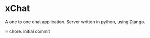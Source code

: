# xChat

A one to one chat application. Server written in python, using Django.

:star: chore: initial commit